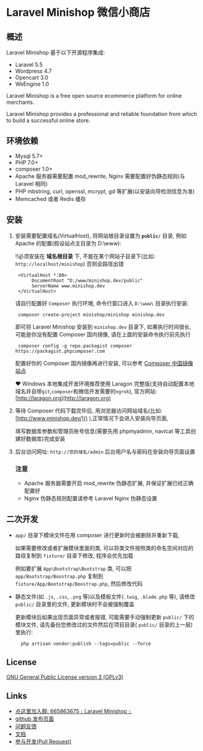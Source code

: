 # Laravel Minishop 微信小商店

## 概述

Laravel Minishop 基于以下开源程序集成:

* Laravel 5.5
* Wordpress 4.7
* Opencart 3.0
* WeEngine 1.0

Laravel Minishop is a free open source ecommerce platform for online merchants. 

Laravel Minishop provides a professional and reliable foundation from which to build a successful online store.

## 环境依赖

* Mysql 5.7+
* PHP 7.0+
* composer 1.0+
* Apache 服务器需要配置 mod_rewrite, Nginx 需要配置好伪静态规则(与 Laravel 相同)
* PHP mbstring, curl, openssl, mcrypt, gd 等扩展(以安装向导检测信息为准)
* Memcached 或者 Redis 缓存

## 安装


1. 安装需要配置域名(VirtualHost), 将网站根目录设置为 **`public/`** 目录, 例如 Apache 的配置(假设站点主目录为 D:\www\):

    ‼️必须安装在 **域名根目录** 下, 不能在某个网站子目录下(比如: `http://localhost/minishop`) 否则会路径出错

        <VirtualHost *:80>
             DocumentRoot "D:/www/minishop.dev/public"
             ServerName www.minishop.dev
        </VirtualHost>

    请自行配置好 `Composer` 执行环境, 命令行窗口进入 `D:\www\` 目录执行安装:

        composer create-project minishop/minishop minishop.dev
    
    即可将 Laravel Minishop 安装到 `minishop.dev` 目录下, 如果执行时间很长, 可能是你没有配置 Composer 国内镜像, 请在上面的安装命令执行前先执行

        composer config -g repo.packagist composer https://packagist.phpcomposer.com

    配置好你的 Composer 国内镜像再进行安装, 可以参考 [Composer 中国镜像站点](http://www.phpcomposer.com)
    
    ❤️ Windows 本地集成开发环境推荐使用 Laragon 完整版(支持自动配置本地域名并自带`git`,`composer`和微信开发需要的`ngrok`), 官方网站: [http://laragon.org](http://laragon.org)

2. 等待 Composer 代码下载完毕后, 用浏览器访问网站域名(比如: [http://www.minishop.dev/]() ),正常情况下会进入安装向导页面,

    填写数据库参数和管理员账号信息(需要先用 phpmyadmin, navicat 等工具创建好数据库)完成安装
    
3. 后台访问网址: `http://您的域名/admin` 后台用户名与密码在安装向导页面设置

    ### 注意
    
    * Apache 服务器需要开启 mod_rewrite 伪静态扩展, 并保证扩展已经正确配置好
    * Nginx 伪静态规则配置请参考 Laravel Nginx 伪静态设置
    
## 二次开发

- `app/` 目录下模块文件在用 composer 进行更新时会被删除并重新下载, 

    如果需要修改或者扩展模块里面的类, 可以将类文件按照类的命名空间对应的路径复制到 `fixture/` 目录下修改, 程序会优先加载
    
    例如要扩展 `App\Bootstrap\Bootstrap` 类, 可以把 `app/Bootstrap/Boostrap.php` 复制到 `fixture/App/Bootstrap/Boostrap.php`, 然后修改代码
    
- 静态文件(如 `.js`, `.css`, `.png` 等)以及模板文件(`.twig`, `.blade.php` 等), 请修改 `public/` 目录里的文件, 更新模块时不会被强制覆盖

    更新模块后如果出现页面异常或者报错, 可能需要手动强制更新 `public/` 下的模块文件, 请先备份您修改过的文件然后在项目目录( `public/` 目录的上一层)里执行:
    
        php artisan vendor:publish --tags=public --force 
        

## License

[GNU General Public License version 3 (GPLv3)](https://github.com/opencart/opencart/blob/master/license.txt)

## Links

- [点这里加入群: 665863675﹝Laravel Minishop﹞](https://jq.qq.com/?_wv=1027&k=5qYJy7I)
- [github 发布页面](https://github.com/minishop/minishop)
- [问题反馈](https://github.com/minishop/minishop/issues)
- [文档](https://github.com/minishop/minishop/wiki)
- [参与开发(Pull Request)](https://github.com/minishop/minishop/pulls)

